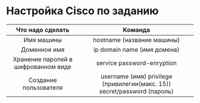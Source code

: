 # Настройка Cisco по заданию
| Что надо сделать | Команда |
|:---------------:|:---------------:|
| Имя машины | hostname (название машины) |
| Доменное имя | ip domain name (имя домена) |
| Хранение паролей в шифрованном виде | service password-enryption |
| Создание пользователя | username (имя) privilege (привилегии(макс. 15)) secret/password (пароль) |
